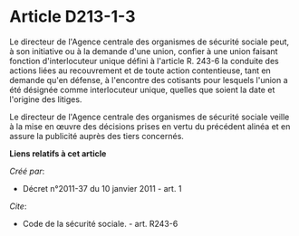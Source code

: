 # Article D213-1-3

Le directeur de l'Agence centrale des organismes de sécurité sociale peut, à son initiative ou à la demande d'une union,
confier à une union faisant fonction d'interlocuteur unique défini à l'article R. 243-6 la conduite des actions liées au
recouvrement et de toute action contentieuse, tant en demande qu'en défense, à l'encontre des cotisants pour lesquels l'union
a été désignée comme interlocuteur unique, quelles que soient la date et l'origine des litiges. 

Le directeur de l'Agence centrale des organismes de sécurité sociale veille à la mise en œuvre des décisions prises en vertu
du précédent alinéa et en assure la publicité auprès des tiers concernés.

**Liens relatifs à cet article**

_Créé par_:

  - Décret n°2011-37 du 10 janvier 2011 - art. 1

_Cite_:

  - Code de la sécurité sociale. - art. R243-6

